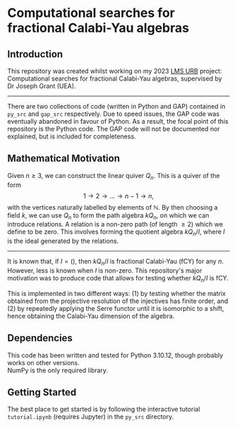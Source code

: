 # Computational searches for fractional Calabi-Yau algebras

## Introduction

This repository was created whilst working on my 2023 [LMS URB](https://www.lms.ac.uk/grants/undergraduate-research-bursaries) project: 
Computational searches for fractional Calabi-Yau algebras, supervised by Dr Joseph Grant (UEA).

***
There are two collections of code (written in Python and GAP) contained in ``py_src`` and ``gap_src`` respectively. 
Due to speed issues, the GAP code was eventually abandoned in favour of Python. As a result, the focal point of this repository is the Python code. The GAP code will not be documented nor explained, but is included for completeness.

## Mathematical Motivation

Given $n \geq 3$, we can construct the linear quiver $Q_n$. This is a quiver of the form $$1 \rightarrow 2 \rightarrow \ldots \rightarrow n-1 \rightarrow n,$$
with the vertices naturally labelled by elements of $\mathbb{N}$. By then choosing a field $k$, 
we can use $Q_n$ to form the path algebra $kQ_n$, on which we can introduce relations. A relation is a non-zero path (of length $\geq 2$) which we define to be zero. 
This involves forming the quotient algebra $kQ_n / I$, where $I$ is the ideal generated by the relations.
***

It is known that, if $I = ()$, then $kQ_n/I$ is fractional Calabi-Yau (fCY) for any $n$. However, less is known when $I$ is non-zero.
This repository's major motivation was to produce code that allows for testing whether $kQ_n/I$ is fCY. <br>

This is implemented in two different ways: (1) by testing whether the matrix obtained from the projective resolution of the injectives has finite order,
and (2) by repeatedly applying the Serre functor until it is isomorphic to a shift, hence obtaining the Calabi-Yau dimension of the algebra.

## Dependencies
This code has been written and tested for Python 3.10.12, though probably works on other versions. <br> 
NumPy is the only required library.


## Getting Started
The best place to get started is by following the interactive tutorial ``tutorial.ipynb`` (requires Jupyter) in the ``py_src`` directory.
